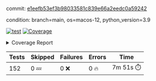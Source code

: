 commit: [e1eefb53ef3b98033581c839e66a2eedc0a59242](https://github.com/rcmdnk/homebrew-file/tree/e1eefb53ef3b98033581c839e66a2eedc0a59242)

condition: branch=main, os=macos-12, python_version=3.9

[![test](https://github.com/rcmdnk/homebrew-file/actions/workflows/test.yml/badge.svg)](https://github.com/rcmdnk/homebrew-file/actions/runs/6700319213)
<a href="https://github.com/rcmdnk/homebrew-file/blob/e1eefb53ef3b98033581c839e66a2eedc0a59242/README.md"><img alt="Coverage" src="https://img.shields.io/badge/Coverage-54%25-orange.svg" /></a><details><summary>Coverage Report </summary><table><tr><th>File</th><th>Stmts</th><th>Miss</th><th>Cover</th><th>Missing</th></tr><tbody><tr><td colspan="5"><b>bin</b></td></tr><tr><td>&nbsp; &nbsp;<a href="https://github.com/rcmdnk/homebrew-file/blob/e1eefb53ef3b98033581c839e66a2eedc0a59242/bin/brew-file">brew-file</a></td><td>1885</td><td>861</td><td>54%</td><td><a href="https://github.com/rcmdnk/homebrew-file/blob/e1eefb53ef3b98033581c839e66a2eedc0a59242/bin/brew-file#L43-L58">43&ndash;58</a>, <a href="https://github.com/rcmdnk/homebrew-file/blob/e1eefb53ef3b98033581c839e66a2eedc0a59242/bin/brew-file#L63-L65">63&ndash;65</a>, <a href="https://github.com/rcmdnk/homebrew-file/blob/e1eefb53ef3b98033581c839e66a2eedc0a59242/bin/brew-file#L158">158</a>, <a href="https://github.com/rcmdnk/homebrew-file/blob/e1eefb53ef3b98033581c839e66a2eedc0a59242/bin/brew-file#L273">273</a>, <a href="https://github.com/rcmdnk/homebrew-file/blob/e1eefb53ef3b98033581c839e66a2eedc0a59242/bin/brew-file#L292">292</a>, <a href="https://github.com/rcmdnk/homebrew-file/blob/e1eefb53ef3b98033581c839e66a2eedc0a59242/bin/brew-file#L358">358</a>, <a href="https://github.com/rcmdnk/homebrew-file/blob/e1eefb53ef3b98033581c839e66a2eedc0a59242/bin/brew-file#L361-L364">361&ndash;364</a>, <a href="https://github.com/rcmdnk/homebrew-file/blob/e1eefb53ef3b98033581c839e66a2eedc0a59242/bin/brew-file#L378-L383">378&ndash;383</a>, <a href="https://github.com/rcmdnk/homebrew-file/blob/e1eefb53ef3b98033581c839e66a2eedc0a59242/bin/brew-file#L421-L426">421&ndash;426</a>, <a href="https://github.com/rcmdnk/homebrew-file/blob/e1eefb53ef3b98033581c839e66a2eedc0a59242/bin/brew-file#L438">438</a>, <a href="https://github.com/rcmdnk/homebrew-file/blob/e1eefb53ef3b98033581c839e66a2eedc0a59242/bin/brew-file#L441">441</a>, <a href="https://github.com/rcmdnk/homebrew-file/blob/e1eefb53ef3b98033581c839e66a2eedc0a59242/bin/brew-file#L646">646</a>, <a href="https://github.com/rcmdnk/homebrew-file/blob/e1eefb53ef3b98033581c839e66a2eedc0a59242/bin/brew-file#L648">648</a>, <a href="https://github.com/rcmdnk/homebrew-file/blob/e1eefb53ef3b98033581c839e66a2eedc0a59242/bin/brew-file#L650">650</a>, <a href="https://github.com/rcmdnk/homebrew-file/blob/e1eefb53ef3b98033581c839e66a2eedc0a59242/bin/brew-file#L667-L671">667&ndash;671</a>, <a href="https://github.com/rcmdnk/homebrew-file/blob/e1eefb53ef3b98033581c839e66a2eedc0a59242/bin/brew-file#L684-L689">684&ndash;689</a>, <a href="https://github.com/rcmdnk/homebrew-file/blob/e1eefb53ef3b98033581c839e66a2eedc0a59242/bin/brew-file#L699">699</a>, <a href="https://github.com/rcmdnk/homebrew-file/blob/e1eefb53ef3b98033581c839e66a2eedc0a59242/bin/brew-file#L715">715</a>, <a href="https://github.com/rcmdnk/homebrew-file/blob/e1eefb53ef3b98033581c839e66a2eedc0a59242/bin/brew-file#L719-L723">719&ndash;723</a>, <a href="https://github.com/rcmdnk/homebrew-file/blob/e1eefb53ef3b98033581c839e66a2eedc0a59242/bin/brew-file#L741-L755">741&ndash;755</a>, <a href="https://github.com/rcmdnk/homebrew-file/blob/e1eefb53ef3b98033581c839e66a2eedc0a59242/bin/brew-file#L848-L863">848&ndash;863</a>, <a href="https://github.com/rcmdnk/homebrew-file/blob/e1eefb53ef3b98033581c839e66a2eedc0a59242/bin/brew-file#L891">891</a>, <a href="https://github.com/rcmdnk/homebrew-file/blob/e1eefb53ef3b98033581c839e66a2eedc0a59242/bin/brew-file#L902-L903">902&ndash;903</a>, <a href="https://github.com/rcmdnk/homebrew-file/blob/e1eefb53ef3b98033581c839e66a2eedc0a59242/bin/brew-file#L911">911</a>, <a href="https://github.com/rcmdnk/homebrew-file/blob/e1eefb53ef3b98033581c839e66a2eedc0a59242/bin/brew-file#L924-L929">924&ndash;929</a>, <a href="https://github.com/rcmdnk/homebrew-file/blob/e1eefb53ef3b98033581c839e66a2eedc0a59242/bin/brew-file#L933-L935">933&ndash;935</a>, <a href="https://github.com/rcmdnk/homebrew-file/blob/e1eefb53ef3b98033581c839e66a2eedc0a59242/bin/brew-file#L939-L942">939&ndash;942</a>, <a href="https://github.com/rcmdnk/homebrew-file/blob/e1eefb53ef3b98033581c839e66a2eedc0a59242/bin/brew-file#L1035-L1037">1035&ndash;1037</a>, <a href="https://github.com/rcmdnk/homebrew-file/blob/e1eefb53ef3b98033581c839e66a2eedc0a59242/bin/brew-file#L1040">1040</a>, <a href="https://github.com/rcmdnk/homebrew-file/blob/e1eefb53ef3b98033581c839e66a2eedc0a59242/bin/brew-file#L1046">1046</a>, <a href="https://github.com/rcmdnk/homebrew-file/blob/e1eefb53ef3b98033581c839e66a2eedc0a59242/bin/brew-file#L1066-L1069">1066&ndash;1069</a>, <a href="https://github.com/rcmdnk/homebrew-file/blob/e1eefb53ef3b98033581c839e66a2eedc0a59242/bin/brew-file#L1131">1131</a>, <a href="https://github.com/rcmdnk/homebrew-file/blob/e1eefb53ef3b98033581c839e66a2eedc0a59242/bin/brew-file#L1160">1160</a>, <a href="https://github.com/rcmdnk/homebrew-file/blob/e1eefb53ef3b98033581c839e66a2eedc0a59242/bin/brew-file#L1193">1193</a>, <a href="https://github.com/rcmdnk/homebrew-file/blob/e1eefb53ef3b98033581c839e66a2eedc0a59242/bin/brew-file#L1196">1196</a>, <a href="https://github.com/rcmdnk/homebrew-file/blob/e1eefb53ef3b98033581c839e66a2eedc0a59242/bin/brew-file#L1208">1208</a>, <a href="https://github.com/rcmdnk/homebrew-file/blob/e1eefb53ef3b98033581c839e66a2eedc0a59242/bin/brew-file#L1210">1210</a>, <a href="https://github.com/rcmdnk/homebrew-file/blob/e1eefb53ef3b98033581c839e66a2eedc0a59242/bin/brew-file#L1241">1241</a>, <a href="https://github.com/rcmdnk/homebrew-file/blob/e1eefb53ef3b98033581c839e66a2eedc0a59242/bin/brew-file#L1245">1245</a>, <a href="https://github.com/rcmdnk/homebrew-file/blob/e1eefb53ef3b98033581c839e66a2eedc0a59242/bin/brew-file#L1249-L1252">1249&ndash;1252</a>, <a href="https://github.com/rcmdnk/homebrew-file/blob/e1eefb53ef3b98033581c839e66a2eedc0a59242/bin/brew-file#L1254-L1257">1254&ndash;1257</a>, <a href="https://github.com/rcmdnk/homebrew-file/blob/e1eefb53ef3b98033581c839e66a2eedc0a59242/bin/brew-file#L1286-L1300">1286&ndash;1300</a>, <a href="https://github.com/rcmdnk/homebrew-file/blob/e1eefb53ef3b98033581c839e66a2eedc0a59242/bin/brew-file#L1305-L1308">1305&ndash;1308</a>, <a href="https://github.com/rcmdnk/homebrew-file/blob/e1eefb53ef3b98033581c839e66a2eedc0a59242/bin/brew-file#L1311-L1317">1311&ndash;1317</a>, <a href="https://github.com/rcmdnk/homebrew-file/blob/e1eefb53ef3b98033581c839e66a2eedc0a59242/bin/brew-file#L1322">1322</a>, <a href="https://github.com/rcmdnk/homebrew-file/blob/e1eefb53ef3b98033581c839e66a2eedc0a59242/bin/brew-file#L1330">1330</a>, <a href="https://github.com/rcmdnk/homebrew-file/blob/e1eefb53ef3b98033581c839e66a2eedc0a59242/bin/brew-file#L1336-L1341">1336&ndash;1341</a>, <a href="https://github.com/rcmdnk/homebrew-file/blob/e1eefb53ef3b98033581c839e66a2eedc0a59242/bin/brew-file#L1352-L1374">1352&ndash;1374</a>, <a href="https://github.com/rcmdnk/homebrew-file/blob/e1eefb53ef3b98033581c839e66a2eedc0a59242/bin/brew-file#L1402">1402</a>, <a href="https://github.com/rcmdnk/homebrew-file/blob/e1eefb53ef3b98033581c839e66a2eedc0a59242/bin/brew-file#L1418-L1425">1418&ndash;1425</a>, <a href="https://github.com/rcmdnk/homebrew-file/blob/e1eefb53ef3b98033581c839e66a2eedc0a59242/bin/brew-file#L1430-L1446">1430&ndash;1446</a>, <a href="https://github.com/rcmdnk/homebrew-file/blob/e1eefb53ef3b98033581c839e66a2eedc0a59242/bin/brew-file#L1451-L1455">1451&ndash;1455</a>, <a href="https://github.com/rcmdnk/homebrew-file/blob/e1eefb53ef3b98033581c839e66a2eedc0a59242/bin/brew-file#L1469-L1516">1469&ndash;1516</a>, <a href="https://github.com/rcmdnk/homebrew-file/blob/e1eefb53ef3b98033581c839e66a2eedc0a59242/bin/brew-file#L1519-L1550">1519&ndash;1550</a>, <a href="https://github.com/rcmdnk/homebrew-file/blob/e1eefb53ef3b98033581c839e66a2eedc0a59242/bin/brew-file#L1555-L1589">1555&ndash;1589</a>, <a href="https://github.com/rcmdnk/homebrew-file/blob/e1eefb53ef3b98033581c839e66a2eedc0a59242/bin/brew-file#L1594-L1675">1594&ndash;1675</a>, <a href="https://github.com/rcmdnk/homebrew-file/blob/e1eefb53ef3b98033581c839e66a2eedc0a59242/bin/brew-file#L1678-L1687">1678&ndash;1687</a>, <a href="https://github.com/rcmdnk/homebrew-file/blob/e1eefb53ef3b98033581c839e66a2eedc0a59242/bin/brew-file#L1700">1700</a>, <a href="https://github.com/rcmdnk/homebrew-file/blob/e1eefb53ef3b98033581c839e66a2eedc0a59242/bin/brew-file#L1705">1705</a>, <a href="https://github.com/rcmdnk/homebrew-file/blob/e1eefb53ef3b98033581c839e66a2eedc0a59242/bin/brew-file#L1710-L1749">1710&ndash;1749</a>, <a href="https://github.com/rcmdnk/homebrew-file/blob/e1eefb53ef3b98033581c839e66a2eedc0a59242/bin/brew-file#L1753-L1862">1753&ndash;1862</a>, <a href="https://github.com/rcmdnk/homebrew-file/blob/e1eefb53ef3b98033581c839e66a2eedc0a59242/bin/brew-file#L1872-L1884">1872&ndash;1884</a>, <a href="https://github.com/rcmdnk/homebrew-file/blob/e1eefb53ef3b98033581c839e66a2eedc0a59242/bin/brew-file#L1888">1888</a>, <a href="https://github.com/rcmdnk/homebrew-file/blob/e1eefb53ef3b98033581c839e66a2eedc0a59242/bin/brew-file#L1897-L1977">1897&ndash;1977</a>, <a href="https://github.com/rcmdnk/homebrew-file/blob/e1eefb53ef3b98033581c839e66a2eedc0a59242/bin/brew-file#L1985-L2030">1985&ndash;2030</a>, <a href="https://github.com/rcmdnk/homebrew-file/blob/e1eefb53ef3b98033581c839e66a2eedc0a59242/bin/brew-file#L2033-L2040">2033&ndash;2040</a>, <a href="https://github.com/rcmdnk/homebrew-file/blob/e1eefb53ef3b98033581c839e66a2eedc0a59242/bin/brew-file#L2044-L2045">2044&ndash;2045</a>, <a href="https://github.com/rcmdnk/homebrew-file/blob/e1eefb53ef3b98033581c839e66a2eedc0a59242/bin/brew-file#L2050-L2094">2050&ndash;2094</a>, <a href="https://github.com/rcmdnk/homebrew-file/blob/e1eefb53ef3b98033581c839e66a2eedc0a59242/bin/brew-file#L2103-L2139">2103&ndash;2139</a>, <a href="https://github.com/rcmdnk/homebrew-file/blob/e1eefb53ef3b98033581c839e66a2eedc0a59242/bin/brew-file#L2142-L2148">2142&ndash;2148</a>, <a href="https://github.com/rcmdnk/homebrew-file/blob/e1eefb53ef3b98033581c839e66a2eedc0a59242/bin/brew-file#L2152-L2160">2152&ndash;2160</a>, <a href="https://github.com/rcmdnk/homebrew-file/blob/e1eefb53ef3b98033581c839e66a2eedc0a59242/bin/brew-file#L2182-L2183">2182&ndash;2183</a>, <a href="https://github.com/rcmdnk/homebrew-file/blob/e1eefb53ef3b98033581c839e66a2eedc0a59242/bin/brew-file#L2187">2187</a>, <a href="https://github.com/rcmdnk/homebrew-file/blob/e1eefb53ef3b98033581c839e66a2eedc0a59242/bin/brew-file#L2198-L2199">2198&ndash;2199</a>, <a href="https://github.com/rcmdnk/homebrew-file/blob/e1eefb53ef3b98033581c839e66a2eedc0a59242/bin/brew-file#L2209-L2378">2209&ndash;2378</a>, <a href="https://github.com/rcmdnk/homebrew-file/blob/e1eefb53ef3b98033581c839e66a2eedc0a59242/bin/brew-file#L2384-L2539">2384&ndash;2539</a>, <a href="https://github.com/rcmdnk/homebrew-file/blob/e1eefb53ef3b98033581c839e66a2eedc0a59242/bin/brew-file#L2567">2567</a>, <a href="https://github.com/rcmdnk/homebrew-file/blob/e1eefb53ef3b98033581c839e66a2eedc0a59242/bin/brew-file#L2592">2592</a>, <a href="https://github.com/rcmdnk/homebrew-file/blob/e1eefb53ef3b98033581c839e66a2eedc0a59242/bin/brew-file#L2669">2669</a>, <a href="https://github.com/rcmdnk/homebrew-file/blob/e1eefb53ef3b98033581c839e66a2eedc0a59242/bin/brew-file#L2674-L2685">2674&ndash;2685</a>, <a href="https://github.com/rcmdnk/homebrew-file/blob/e1eefb53ef3b98033581c839e66a2eedc0a59242/bin/brew-file#L2709-L2717">2709&ndash;2717</a>, <a href="https://github.com/rcmdnk/homebrew-file/blob/e1eefb53ef3b98033581c839e66a2eedc0a59242/bin/brew-file#L2734">2734</a>, <a href="https://github.com/rcmdnk/homebrew-file/blob/e1eefb53ef3b98033581c839e66a2eedc0a59242/bin/brew-file#L2740">2740</a>, <a href="https://github.com/rcmdnk/homebrew-file/blob/e1eefb53ef3b98033581c839e66a2eedc0a59242/bin/brew-file#L2752">2752</a>, <a href="https://github.com/rcmdnk/homebrew-file/blob/e1eefb53ef3b98033581c839e66a2eedc0a59242/bin/brew-file#L2768">2768</a>, <a href="https://github.com/rcmdnk/homebrew-file/blob/e1eefb53ef3b98033581c839e66a2eedc0a59242/bin/brew-file#L2780">2780</a>, <a href="https://github.com/rcmdnk/homebrew-file/blob/e1eefb53ef3b98033581c839e66a2eedc0a59242/bin/brew-file#L2782-L2786">2782&ndash;2786</a>, <a href="https://github.com/rcmdnk/homebrew-file/blob/e1eefb53ef3b98033581c839e66a2eedc0a59242/bin/brew-file#L2790-L2793">2790&ndash;2793</a>, <a href="https://github.com/rcmdnk/homebrew-file/blob/e1eefb53ef3b98033581c839e66a2eedc0a59242/bin/brew-file#L2796-L2799">2796&ndash;2799</a>, <a href="https://github.com/rcmdnk/homebrew-file/blob/e1eefb53ef3b98033581c839e66a2eedc0a59242/bin/brew-file#L2802-L2810">2802&ndash;2810</a>, <a href="https://github.com/rcmdnk/homebrew-file/blob/e1eefb53ef3b98033581c839e66a2eedc0a59242/bin/brew-file#L2839-L2846">2839&ndash;2846</a>, <a href="https://github.com/rcmdnk/homebrew-file/blob/e1eefb53ef3b98033581c839e66a2eedc0a59242/bin/brew-file#L2857-L2864">2857&ndash;2864</a>, <a href="https://github.com/rcmdnk/homebrew-file/blob/e1eefb53ef3b98033581c839e66a2eedc0a59242/bin/brew-file#L2945-L2947">2945&ndash;2947</a>, <a href="https://github.com/rcmdnk/homebrew-file/blob/e1eefb53ef3b98033581c839e66a2eedc0a59242/bin/brew-file#L2968">2968</a>, <a href="https://github.com/rcmdnk/homebrew-file/blob/e1eefb53ef3b98033581c839e66a2eedc0a59242/bin/brew-file#L2974">2974</a>, <a href="https://github.com/rcmdnk/homebrew-file/blob/e1eefb53ef3b98033581c839e66a2eedc0a59242/bin/brew-file#L2985-L3597">2985&ndash;3597</a>, <a href="https://github.com/rcmdnk/homebrew-file/blob/e1eefb53ef3b98033581c839e66a2eedc0a59242/bin/brew-file#L3601">3601</a></td></tr><tr><td><b>TOTAL</b></td><td><b>1885</b></td><td><b>861</b></td><td><b>54%</b></td><td>&nbsp;</td></tr></tbody></table></details>

| Tests | Skipped | Failures | Errors | Time |
| ----- | ------- | -------- | -------- | ------------------ |
| 152 | 0 :zzz: | 0 :x: | 0 :fire: | 7m 51s :stopwatch: |

